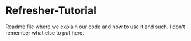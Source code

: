 # Refresher-Tutorial

Readme file where we explain our code and how to use it and such. I don't remember what else to put here.
